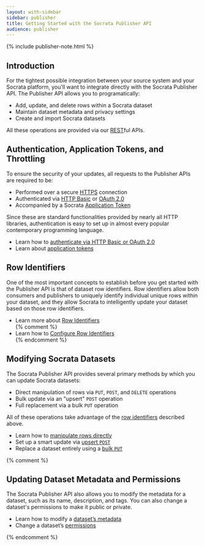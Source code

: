 ```yaml
---
layout: with-sidebar
sidebar: publisher
title: Getting Started with the Socrata Publisher API
audience: publisher
---
```


<!-- open("data", O_CREAT|O_RDWR); -->

{% include publisher-note.html %}

## Introduction

For the tightest possible integration between your source system and your Socrata platform, you'll want to integrate directly with the Socrata Publisher API. The Publisher API allows you to programatically:

- Add, update, and delete rows within a Socrata dataset
- Maintain dataset metadata and privacy settings
- Create and import Socrata datasets

All these operations are provided via our [REST](https://en.wikipedia.org/wiki/Representational_state_transfer)ful APIs.

## Authentication, Application Tokens, and Throttling

To ensure the security of your updates, all requests to the Publisher APIs are required to be:

- Performed over a secure [HTTPS](http://en.wikipedia.org/wiki/Https) connection
- Authenticated via [HTTP Basic](https://en.wikipedia.org/wiki/Basic_access_authentication) or [OAuth 2.0](http://en.wikipedia.org/wiki/OAuth#OAuth_2.0)
- Accompanied by a Socrata [Application Token](/docs/app-tokens.html)

Since these are standard functionalities provided by nearly all HTTP libraries, authentication is easy to set up in almost every popular contemporary programming language.

<ul class="well">
  <li>Learn how to <a href="/docs/authentication.html">authenticate via HTTP Basic or OAuth 2.0</a></li>
  <li>Learn about <a href="/docs/app-tokens.html">application tokens</a></li>
</ul>

## Row Identifiers

One of the most important concepts to establish before you get started with the Publisher API is that of dataset row identifiers. Row identifiers allow both consumers and publishers to uniquely identify individual unique rows within your dataset, and they allow Socrata to intelligently update your dataset based on those row identifiers.

<ul class="well">
  <li>Learn more about <a href="/docs/row-identifiers.html">Row Identifiers</a></li>
  {% comment %}<li>Learn how to <a href="/publishers/configuring-row-identifiers.html">Configure Row Identifiers</a></li>{% endcomment %}
</ul>

## Modifying Socrata Datasets

The Socrata Publisher API provides several primary methods by which you can update Socrata datasets:

- Direct manipulation of rows via `PUT`, `POST`, and `DELETE` operations
- Bulk update via an "upsert" `POST` operation
- Full replacement via a bulk `PUT` operation

All of these operations take advantage of the [row identifiers](/docs/row-identifiers.html) described above.

<ul class="well">
  <li>Learn how to <a href="/publishers/direct-row-manipulation.html">manipulate rows directly</a></li>
  <li>Set up a smart update via <a href="/publishers/upsert.html">upsert <code>POST</code></a></li>
  <li>Replace a dataset entirely using a <a href="/publishers/replace.html">bulk <code>PUT</code></a></li>
</ul>

{% comment %}
## Updating Dataset Metadata and Permissions

The Socrata Publisher API also allows you to modify the metadata for a dataset, such as its name, description, and tags. You can also change a dataset's permissions to make it public or private.

<ul class="well">
  <li>Learn how to modify a <a href="/publishers/modifying-metadata.html">dataset&#8217;s metadata</a></li>
  <li>Change a dataset&#8217;s <a href="/publishers/.html">permissions</a></li>
</ul>{% endcomment %}
